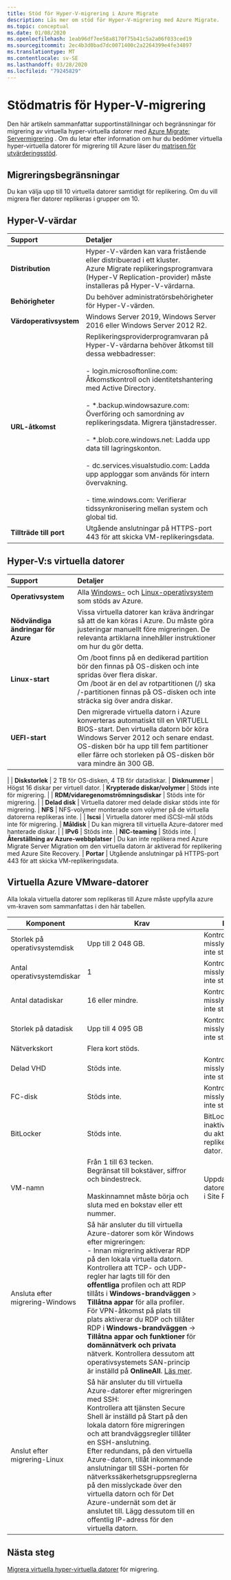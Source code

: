 ```yaml
---
title: Stöd för Hyper-V-migrering i Azure Migrate
description: Läs mer om stöd för Hyper-V-migrering med Azure Migrate.
ms.topic: conceptual
ms.date: 01/08/2020
ms.openlocfilehash: 1eab96df7ee58a8170f75b41c5a2a06f033ced19
ms.sourcegitcommit: 2ec4b3d0bad7dc0071400c2a2264399e4fe34897
ms.translationtype: MT
ms.contentlocale: sv-SE
ms.lasthandoff: 03/28/2020
ms.locfileid: "79245829"
---
```

# <a name="support-matrix-for-hyper-v-migration"></a>Stödmatris för Hyper-V-migrering

Den här artikeln sammanfattar supportinställningar och begränsningar för migrering av virtuella hyper-virtuella datorer med [Azure Migrate: Servermigrering](migrate-services-overview.md#azure-migrate-server-migration-tool) . Om du letar efter information om hur du bedömer virtuella hyper-virtuella datorer för migrering till Azure läser du [matrisen för utvärderingsstöd](migrate-support-matrix-hyper-v.md).

## <a name="migration-limitations"></a>Migreringsbegränsningar

Du kan välja upp till 10 virtuella datorer samtidigt för replikering. Om du vill migrera fler datorer replikeras i grupper om 10.


## <a name="hyper-v-hosts"></a>Hyper-V-värdar

| **Support**                | **Detaljer**               
| :-------------------       | :------------------- |
| **Distribution**       | Hyper-V-värden kan vara fristående eller distribuerad i ett kluster. <br/>Azure Migrate replikeringsprogramvara (Hyper-V Replication-provider) måste installeras på Hyper-V-värdarna.|
| **Behörigheter**           | Du behöver administratörsbehörigheter för Hyper-V-värden. |
| **Värdoperativsystem** | Windows Server 2019, Windows Server 2016 eller Windows Server 2012 R2. |
| **URL-åtkomst** | Replikeringsproviderprogramvaran på Hyper-V-värdarna behöver åtkomst till dessa webbadresser:<br/><br/> - login.microsoftonline.com: Åtkomstkontroll och identitetshantering med Active Directory.<br/><br/> - *.backup.windowsazure.com: Överföring och samordning av replikeringsdata. Migrera tjänstadresser.<br/><br/> - *.blob.core.windows.net: Ladda upp data till lagringskonton.<br/><br/> - dc.services.visualstudio.com: Ladda upp apploggar som används för intern övervakning.<br/><br/> - time.windows.com: Verifierar tidssynkronisering mellan system och global tid.
| **Tillträde till port** |  Utgående anslutningar på HTTPS-port 443 för att skicka VM-replikeringsdata.

## <a name="hyper-v-vms"></a>Hyper-V:s virtuella datorer

| **Support**                  | **Detaljer**               
| :----------------------------- | :------------------- |
| **Operativsystem** | Alla [Windows-](https://support.microsoft.com/help/2721672/microsoft-server-software-support-for-microsoft-azure-virtual-machines) och [Linux-operativsystem](https://docs.microsoft.com/azure/virtual-machines/linux/endorsed-distros) som stöds av Azure. |
| **Nödvändiga ändringar för Azure** | Vissa virtuella datorer kan kräva ändringar så att de kan köras i Azure. Du måste göra justeringar manuellt före migreringen. De relevanta artiklarna innehåller instruktioner om hur du gör detta. |
| **Linux-start**                 | Om /boot finns på en dedikerad partition bör den finnas på OS-disken och inte spridas över flera diskar.<br/> Om /boot är en del av rotpartitionen (/) ska /-partitionen finnas på OS-disken och inte sträcka sig över andra diskar. |
| **UEFI-start**                  | Den migrerade virtuella datorn i Azure konverteras automatiskt till en VIRTUELL BIOS-start. Den virtuella datorn bör köra Windows Server 2012 och senare endast. OS-disken bör ha upp till fem partitioner eller färre och storleken på OS-disken bör vara mindre än 300 GB.
  |
| **Diskstorlek**                  | 2 TB för OS-disken, 4 TB för datadiskar.
| **Disknummer** | Högst 16 diskar per virtuell dator.
| **Krypterade diskar/volymer**    | Stöds inte för migrering. |
| **RDM/vidaregenomströmningsdiskar**      | Stöds inte för migrering. |
| **Delad disk** | Virtuella datorer med delade diskar stöds inte för migrering.
| **NFS**                        | NFS-volymer monterade som volymer på de virtuella datorerna replikeras inte. |
| **Iscsi**                      | Virtuella datorer med iSCSI-mål stöds inte för migrering.
| **Måldisk**                | Du kan migrera till virtuella Azure-datorer med hanterade diskar. |
| **IPv6** | Stöds inte.
| **NIC-teaming** | Stöds inte.
| **Återställning av Azure-webbplatser** | Du kan inte replikera med Azure Migrate Server Migration om den virtuella datorn är aktiverad för replikering med Azure Site Recovery.
| **Portar** | Utgående anslutningar på HTTPS-port 443 för att skicka VM-replikeringsdata.

## <a name="azure-vm-requirements"></a>Virtuella Azure VMware-datorer

Alla lokala virtuella datorer som replikeras till Azure måste uppfylla azure vm-kraven som sammanfattas i den här tabellen.

**Komponent** | **Krav** | **Detaljer**
--- | --- | ---
Storlek på operativsystemdisk | Upp till 2 048 GB. | Kontrollen misslyckas om den inte stöds.
Antal operativsystemdiskar | 1 | Kontrollen misslyckas om den inte stöds.
Antal datadiskar | 16 eller mindre. | Kontrollen misslyckas om den inte stöds.
Storlek på datadisk | Upp till 4 095 GB | Kontrollen misslyckas om den inte stöds.
Nätverkskort | Flera kort stöds. |
Delad VHD | Stöds inte. | Kontrollen misslyckas om den inte stöds.
FC-disk | Stöds inte. | Kontrollen misslyckas om den inte stöds.
BitLocker | Stöds inte. | BitLocker måste inaktiveras innan du aktiverar replikering för en dator.
VM-namn | Från 1 till 63 tecken.<br/> Begränsat till bokstäver, siffror och bindestreck.<br/><br/> Maskinnamnet måste börja och sluta med en bokstav eller ett nummer. |  Uppdatera värdet i datoregenskaperna i Site Recovery.
Ansluta efter migrering-Windows | Så här ansluter du till virtuella Azure-datorer som kör Windows efter migreringen:<br/> - Innan migrering aktiverar RDP på den lokala virtuella datorn. Kontrollera att TCP- och UDP-regler har lagts till för den **offentliga** profilen och att RDP tillåts i **Windows-brandväggen** > **Tillåtna appar** för alla profiler.<br/> För VPN-åtkomst på plats till plats aktiverar du RDP och tillåter RDP i **Windows-brandväggen** -> **Tillåtna appar och funktioner** för **domännätverk och privata** nätverk. Kontrollera dessutom att operativsystemets SAN-princip är inställd på **OnlineAll**. [Läs mer](prepare-for-migration.md). |
Anslut efter migrering-Linux | Så här ansluter du till virtuella Azure-datorer efter migreringen med SSH:<br/> Kontrollera att tjänsten Secure Shell är inställd på Start på den lokala datorn före migreringen och att brandväggsregler tillåter en SSH-anslutning.<br/> Efter redundans, på den virtuella Azure-datorn, tillåt inkommande anslutningar till SSH-porten för nätverkssäkerhetsgruppsreglerna på den misslyckade över den virtuella datorn och för Det Azure-undernät som det är anslutet till. Lägg dessutom till en offentlig IP-adress för den virtuella datorn. |  

## <a name="next-steps"></a>Nästa steg

[Migrera virtuella hyper-virtuella datorer](tutorial-migrate-hyper-v.md) för migrering.
